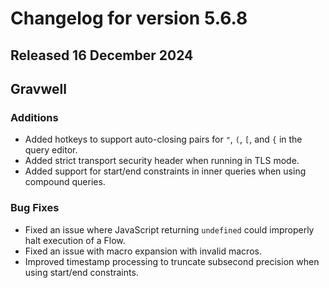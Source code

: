 # Changelog for version 5.6.8

## Released 16 December 2024

## Gravwell

### Additions
* Added hotkeys to support auto-closing pairs for `"`, `(`, `[`, and `{` in the query editor.
* Added strict transport security header when running in TLS mode.
* Added support for start/end constraints in inner queries when using compound queries.

### Bug Fixes

* Fixed an issue where JavaScript returning `undefined` could improperly halt execution of a Flow.
* Fixed an issue with macro expansion with invalid macros. 
* Improved timestamp processing to truncate subsecond precision when using start/end constraints. 
